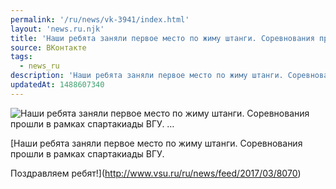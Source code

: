 ```yaml
---
permalink: '/ru/news/vk-3941/index.html'
layout: 'news.ru.njk'
title: 'Наши ребята заняли первое место по жиму штанги. Соревнования прошли в рамках спартакиады ВГУ. …'
source: ВКонтакте
tags:
  - news_ru
description: 'Наши ребята заняли первое место по жиму штанги. Соревнования прошли в рамках спартакиады ВГУ. …'
updatedAt: 1488607340
---
```

![Наши ребята заняли первое место по жиму штанги. Соревнования прошли в рамках спартакиады ВГУ. …](https://sun9-64.userapi.com/c639123/v639123484/d4df/G0YKUVXn7UU.jpg)

[Наши ребята заняли первое место по жиму штанги. Соревнования прошли в рамках спартакиады ВГУ.

Поздравляем ребят!](http://www.vsu.ru/ru/news/feed/2017/03/8070)
